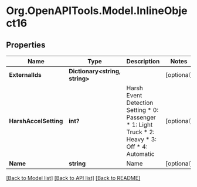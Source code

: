 # Org.OpenAPITools.Model.InlineObject16
## Properties

Name | Type | Description | Notes
------------ | ------------- | ------------- | -------------
**ExternalIds** | **Dictionary&lt;string, string&gt;** |  | [optional] 
**HarshAccelSetting** | **int?** | Harsh Event Detection Setting * 0: Passenger * 1: Light Truck * 2: Heavy * 3: Off * 4: Automatic | [optional] 
**Name** | **string** | Name | [optional] 

[[Back to Model list]](../README.md#documentation-for-models) [[Back to API list]](../README.md#documentation-for-api-endpoints) [[Back to README]](../README.md)


